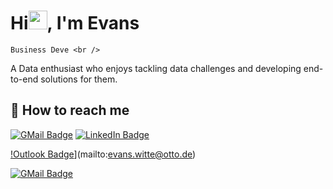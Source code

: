 # Hi<img src="https://media.giphy.com/media/hvRJCLFzcasrR4ia7z/giphy.gif" width="30px">, I'm Evans


    Business Deve <br />
    
 

A Data enthusiast who enjoys tackling data challenges and developing end-to-end solutions for them.

## 📮 How to reach me

[![GMail Badge](https://img.shields.io/badge/Gmail%20-%23EA4335?style=plastic&logo=gmail&logoColor=white&?&link=mailto:evo.witte@gmail.com)](mailto:evo.witte@gmail.com)
[![LinkedIn Badge](https://img.shields.io/badge/LinkedIn%20-%230A66C2?style=plastic&logo=linkedin&logoColor=white&?&link=https://www.linkedin.com/in/evans-witte421992/)](https://www.linkedin.com/in/evans-witte421992/)

[!Outlook Badge](https://img.shields.io/badge/Microsoft_Outlook-0078D4?style=plastic&logo=microsoft-outlook&logoColor=white?&link=mailto:evans.witte@otto.de)](mailto:evans.witte@otto.de)

[![GMail Badge](https://img.shields.io/badge/Microsoft_Outlook-0078D4?style=plastic&logo=microsoft-outlook&logoColor=white&?&link=mailto:evans.witte@otto.de)](mailto:evans.witte@otto.de)
